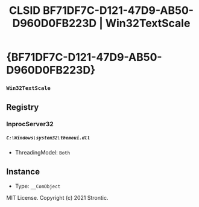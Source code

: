 ﻿---
title: "CLSID BF71DF7C-D121-47D9-AB50-D960D0FB223D | Win32TextScale"
excerpt: What is COM-Object CLSID BF71DF7C-D121-47D9-AB50-D960D0FB223D?
---

# {BF71DF7C-D121-47D9-AB50-D960D0FB223D}

### `Win32TextScale`

## Registry


### InprocServer32

##### `C:\Windows\system32\themeui.dll`
* ThreadingModel: `Both`

## Instance

* Type: `__ComObject`

MIT License. Copyright (c) 2021 Strontic.


